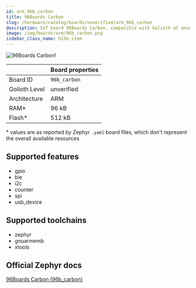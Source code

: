 ```yaml
---
id: arm_96b_carbon
title: 96Boards Carbon
slug: /hardware/catalog/boards/unverified/arm_96b_carbon
description: IoT board 96Boards Carbon, compatible with Golioth at unverified level.
image: /img/boards/arm/96b_carbon.png
sidebar_class_name: hide-item
---
```


[//]: # (This is an auto-generated file, do not edit! Changes to it will be lost upon re-generation)

![96Boards Carbon!](/img/boards/arm/96b_carbon.png "96Boards Carbon")

|                | Board properties     |
| -------------  | -------------------- |
| Board ID       | `96b_carbon` |
| Golioth Level  | unverified       |
| Architecture   | ARM |
| RAM*           | 96 kB |
| Flash*         | 512 kB |

\* values are as reported by Zephyr `.yaml` board files, which don't represent the overall available resources



## Supported features

* gpio
* ble
* i2c
* counter
* spi
* usb_device

## Supported toolchains

* zephyr
* gnuarmemb
* xtools

## Official Zephyr docs

[96Boards Carbon (96b_carbon)](https://docs.zephyrproject.org/latest/boards/arm/96b_carbon/doc/index.html)
